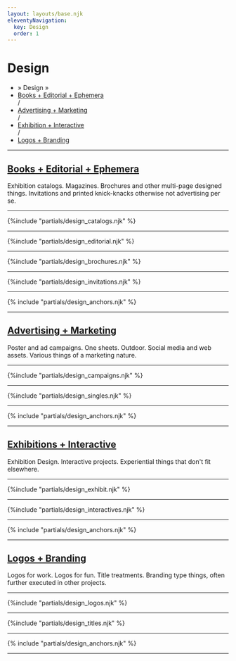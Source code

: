 ```yaml
---
layout: layouts/base.njk
eleventyNavigation:
  key: Design
  order: 1
---
```


<div class="container">
  <div class="row">  
    <div class="col">
      <h1 class="visually-hidden">Design</h1>
      <ul class="post-metadata">
        <li><active-breadcrumb>» Design »</active-breadcrumb></li>
        <li><a href="#books">Books + Editorial + Ephemera</a></li> / 
        <li><a href="#posters">Advertising + Marketing</a></li> / 
        <li><a href="#exhibit">Exhibition + Interactive</a></li> / 
        <li><a href="#branding">Logos + Branding</a></li>
        </ul>
    </div>
  </div>
  <hr>
  <div class="row"></div>
  <div class="row">
    <div class="col">
      <a href=/design/books><h2 id="books">Books + Editorial + Ephemera</h2></a>
      <p>Exhibition catalogs. Magazines. Brochures and other multi-page designed things. Invitations and printed knick-knacks otherwise not advertising per se.</P>
    </div> 
  </div>
  <hr>
  {%include "partials/design_catalogs.njk" %}
  <hr>
  {%include "partials/design_editorial.njk" %}
  <hr>
  {%include "partials/design_brochures.njk" %}
  <hr>
  {%include "partials/design_invitations.njk" %}
  <hr>
  <div class="row"><div class="col">{% include "partials/design_anchors.njk" %}<hr></div></div>
  <div class="row">
    <div class="col">
      <a href=/design/posters><h2 id="posters">Advertising + Marketing</h2></a>
      <p>Poster and ad campaigns. One sheets. Outdoor. Social media and web assets. Various things of a marketing nature.</P>
    </div> 
  </div>
  <hr>
  {%include "partials/design_campaigns.njk" %}
  <hr>
  {%include "partials/design_singles.njk" %}
  <hr>
  <div class="row"><div class="col">{% include "partials/design_anchors.njk" %}<hr></div></div>
  <div class="row">
    <div class="col">
      <a href=/design/exhibitions><h2 id="exhibit">Exhibitions + Interactive</h2></a>
      <p>Exhibition Design. Interactive projects. Experiential things that don't fit elsewhere.</P>
    </div> 
  </div>
  <hr>
      {%include "partials/design_exhibit.njk" %}
  <hr>
      {%include "partials/design_interactives.njk" %} 
<hr>
  <div class="row"><div class="col">{% include "partials/design_anchors.njk" %}<hr></div></div>
  <div class="row">
    <div class="col">
      <a href=/design/branding><h2 id="branding">Logos + Branding</h2></a>
      <p>Logos for work. Logos for fun. Title treatments. Branding type things, often further executed in other projects.</P>
    </div> 
  </div>
  <hr>
  {%include "partials/design_logos.njk" %}
  <hr>
  {%include "partials/design_titles.njk" %}
  <hr><div class="row"><div class="col">{% include "partials/design_anchors.njk" %}<hr></div></div>
</div>